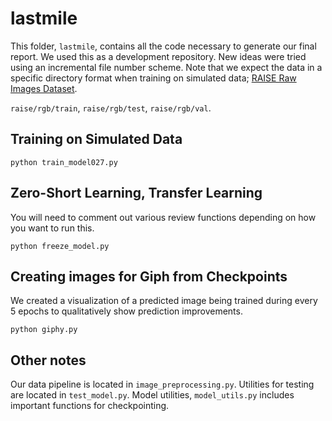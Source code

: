# lastmile

This folder, `lastmile`, contains all the code necessary to generate our 
final report. We used this as a development repository. New ideas were tried
using an incremental file number scheme. Note that we expect the data in a 
specific directory format when training on simulated data; [RAISE Raw Images Dataset](http://loki.disi.unitn.it/RAISE/).

`raise/rgb/train`, `raise/rgb/test`, `raise/rgb/val`. 

## Training on Simulated Data

```
python train_model027.py
```

## Zero-Short Learning, Transfer Learning

You will need to comment out various review functions
depending on how you want to run this.

```
python freeze_model.py
```

## Creating images for Giph from Checkpoints

We created a visualization of a predicted image being trained
during every 5 epochs to qualitatively show prediction improvements.

```
python giphy.py
```

## Other notes

Our data pipeline is located in `image_preprocessing.py`. Utilities 
for testing are located in `test_model.py`. Model utilities, 
`model_utils.py` includes important functions for checkpointing.
